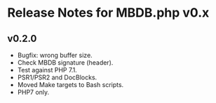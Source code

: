 # Release Notes for MBDB.php v0.x

## v0.2.0

- Bugfix: wrong buffer size.
- Check MBDB signature (header).
- Test against PHP 7.1.
- PSR1/PSR2 and DocBlocks.
- Moved Make targets to Bash scripts.
- PHP7 only.
